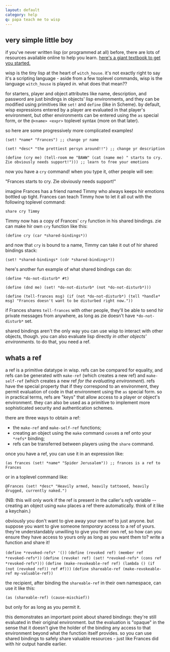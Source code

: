 ```yaml
---
layout: default
category: help
q: papa teach me to wisp
---
```

very simple little boy
----------------------

if you've never written lisp (or programmed at all) before, there are lots of resources available online to help you learn. [here's a giant textbook to get you started.](http://htdp.org/)

wisp is the tiny lisp at the heart of `witch_house`. it's not exactly right to say it's a scripting language - aside from a few toplevel commands, wisp is the language `witch_house` is played _in_. what does that mean??

for starters, player and object attributes like name, description, and password are just bindings in objects' lisp environments, and they can be modified using primitives like `set!` and `define` (like in Scheme). by default, wisp expressions entered by a player are evaluated in that player's environment, but other environments can be entered using the `as` special form, or the `@<name> <expr>` toplevel syntax (more on that later).

so here are some progressively more complicated examples!

`(set! *name* "Frances") ;; change yr name`

`(set! *desc* "the prettiest persyn around!!") ;; change yr description`

`(define (cry me) (tell-room me "BAWW" (cat (name me) " starts to cry. Zie obviously needs support!"))) ;; learn to free your emotions`

now you have a `cry` command! when you type it, other people will see: 

"Frances starts to cry. Zie obviously needs support!"

imagine Frances has a friend named Timmy who always keeps hir emotions bottled up tight. Frances can teach Timmy how to let it all out with the following toplevel command:

`share cry Timmy`

Timmy now has a copy of Frances' `cry` function in his shared bindings. zie can make hir own `cry` function like this:

`(define cry (car *shared-bindings*))`

and now that `cry` is bound to a name, Timmy can take it out of hir shared bindings stack:

`(set! *shared-bindings* (cdr *shared-bindings*))`

here's another fun example of what shared bindings can do:

`(define *do-not-disturb* #t)`


`(define (dnd me) (set! *do-not-disturb* (not *do-not-disturb*)))`

`(define (tell-frances msg) (if (not *do-not-disturb*) (tell *handle* msg) "Frances doesn't want to be disturbed right now."))`

if Frances shares `tell-frances` with other people, they'll be able to send hir private messages from anywhere, as long as zie doesn't have `*do-not-disturb*` set.

shared bindings aren't the only way you can use wisp to interact with other objects, though. you can also evaluate lisp directly _in other objects' environments._ to do that, you need a ref.

whats a ref
-----------

a ref is a primitive datatype in wisp. refs can be compared for equality, and refs can be generated with `make-ref` (which creates a new ref) and `make-self-ref` (which creates a new ref _for the evaluating environment_). refs have the special property that if they correspond to an environment, they permit evaluation of code in that environment using the `as` special form. so in practical terms, refs are "keys" that allow access to a player or object's environment. they can also
be used as a primitive to implement more sophisticated security and authentication schemes.

there are three ways to obtain a ref:

- the `make-ref` and `make-self-ref` functions;
- creating an object using the `make` command `cons`es a ref onto your `*refs*` binding;
- refs can be transferred between players using the `share` command.

once you have a ref, you can use it in an expression like:

`(as frances (set! *name* "Spider Jerusalem")) ;; frances is a ref to Frances`

or in a toplevel command like:

`@Frances (set! *desc* "Heavily armed, heavily tattooed, heavily drugged, currently naked.")`

(NB: this will only work if the ref is present in the caller's *refs* variable -- creating an object using `make` places a ref there automatically. think of it like a keychain.)

obviously you don't want to give away your own ref to just anyone. but suppose you want to give someone _temporary_ access to a ref of yours. they're understandably unwilling to give you their own ref, so how can you ensure they have access to yours only as long as you want them to? write a function and share it!

`(define *revoked-refs* '())`
`(define (revoked ref) (member ref *revoked-refs*))`
`(define (revoke! ref) (set! *revoked-refs* (cons ref *revoked-refs*)))`
`(define (make-revokeable-ref ref) (lambda () (if (not (revoked ref)) ref #f)))`
`(define shareable-ref (make-revokeable-ref my-valuable-ref))`

the recipient, after binding the `shareable-ref` in their own namespace, can use it like this:

`(as (shareable-ref) (cause-mischief))`

but only for as long as you permit it.

this demonstrates an important point about shared bindings: they're still evaluated in their original environment. but the evaluation is "opaque" in the sense that it doesn't give the holder of the binding any access to that environment beyond what the function itself provides. so you can use shared bindings to safely share valuable resources - just like Frances did with hir output handle earlier.

